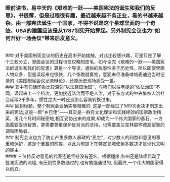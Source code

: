 <!-- 
.. link: 
.. description: 
.. tags: 读书
.. date: 2014/04/26 10:22:44
.. title: 艰难的一跃--美国宪法的诞生和我们的反思
.. slug: jian-nan-de-yi-yue
-->


### 睡前读书，易中天的《艰难的一跃——美国宪法的诞生和我们的反思》，书很薄，但是过程很有趣，最近越来越不务正业，看的书越来越杂。由一部宪法诞生一个国家，不得不说是这个星球里面的一个奇迹，USA的建国应该是从1787制宪开始算起。另外制宪会议也为“如何开好一场会议”带来启发意义。

<br/>
### 对于美国制宪会议的历史在高中开始接触，对此比较感兴趣，可是只是了解个三权分立，里面会议的过程也仅仅略知皮毛，如今读完《艰难的一跃——美国宪法的诞生和我们的反思》算是一个导读，通俗的故事性多于历史性，所以即使里面人物众多，但是读起来也很快，几个夜晚就看完，意犹未尽准备啃啃麦迪逊当时记录的《美国制宪会议记录辩论》，还原历史现场感受一番。
<!-- TEASER_END -->
<br/>
### 其中有句话印象比较深刻“以法建国治国”，与咱们以往老提的“依法治国”不同，读起来上一个档次，更加接近法治而不是人治，对于东方式的中央集权人治社会延续2千多年，惯性之大一时还没那么容易转换过来。
<br/>
### 回到标题，整个制宪会议确实够艰难的: 这是一部经过了569次表决才制定出来的宪法;这是一帮"乡巴佬"——其实是一群有文化理论和实践经验的国家政治精英，用几个月时间秘密地,相互妥协出来的成果,却成为一个伟大国家的基石。一方面需要妥协智慧，更需要尊重保护反对派的坚持，也需要富兰克林那样德高望重的调和困局者。
<br/>
### 制宪会议也为了防止产生多数人暴政的“民主”，对少数人的利益和意见的尊重和保护，这是个重要的前提，以此为前提下在特定领域使用多数决才是现代文明的民主。
<br/>
#### 三位持反对意见的代表还是坚持没有签名。根据程序,各州还是陆续启动了批准宪法的流程, 有压倒性多数通过的,也有勉强通过的, 但最终,一个伟大的国家得以创立。

 * * *
